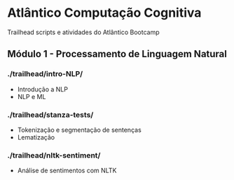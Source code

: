 # Atlântico Computação Cognitiva

Trailhead scripts e atividades do Atlântico Bootcamp

## Módulo 1 - Processamento de Linguagem Natural

### ./trailhead/intro-NLP/
-	Introdução a NLP
-	NLP e ML

### ./trailhead/stanza-tests/
-	Tokenização e segmentação de sentenças
-   Lematização

### ./trailhead/nltk-sentiment/
-   Análise de sentimentos com NLTK
